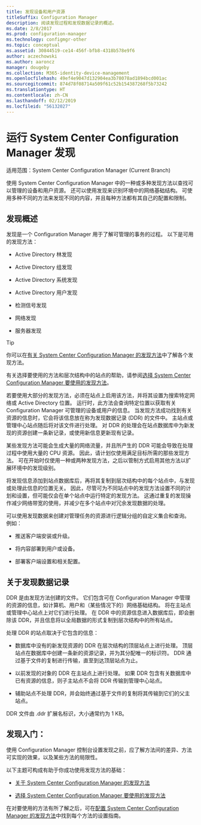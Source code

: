 ```yaml
---
title: 发现设备和用户资源
titleSuffix: Configuration Manager
description: 阅读发现过程和发现数据记录的概述。
ms.date: 2/8/2017
ms.prod: configuration-manager
ms.technology: configmgr-other
ms.topic: conceptual
ms.assetid: 30844519-ce14-456f-bfb8-4318b578e9f6
author: aczechowski
ms.author: aaroncz
manager: dougeby
ms.collection: M365-identity-device-management
ms.openlocfilehash: 49ef4e9047d132904ea3b78078ad1894bcd001ac
ms.sourcegitcommit: 874d78f08714a509f61c52b154387268f5b73242
ms.translationtype: HT
ms.contentlocale: zh-CN
ms.lasthandoff: 02/12/2019
ms.locfileid: "56132027"
---
```

# <a name="run-discovery-for-system-center-configuration-manager"></a>运行 System Center Configuration Manager 发现

适用范围：System Center Configuration Manager (Current Branch)

使用 System Center Configuration Manager 中的一种或多种发现方法以查找可以管理的设备和用户资源。 还可以使用发现来识别环境中的网络基础结构。 可使用多种不同的方法来发现不同的内容，并且每种方法都有其自己的配置和限制。  

## <a name="overview-of-discovery"></a>发现概述  
 发现是一个 Configuration Manager 用于了解可管理的事务的过程。 以下是可用的发现方法：  

-   Active Directory 林发现  

-   Active Directory 组发现  

-   Active Directory 系统发现  

-   Active Directory 用户发现  

-   检测信号发现  

-   网络发现  

-   服务器发现  

> [!TIP]  
>  你可以在[有关 System Center Configuration Manager 的发现方法](../../../../core/servers/deploy/configure/about-discovery-methods.md)中了解各个发现方法。  
>   
>  有关选择要使用的方法和层次结构中的站点的帮助，请参阅[选择 System Center Configuration Manager 要使用的发现方法](../../../../core/servers/deploy/configure/select-discovery-methods-to-use.md)。  

 若要使用大部分的发现方法，必须在站点上启用该方法，并将其设置为搜索特定网络或 Active Directory 位置。 运行时，此方法会查询特定位置以获取有关 Configuration Manager 可管理的设备或用户的信息。 当发现方法成功找到有关资源的信息时，它会将该信息放在称为发现数据记录 (DDR) 的文件中。 主站点或管理中心站点随后将对该文件进行处理。 对 DDR 的处理会在站点数据库中为新发现的资源创建一条新记录，或使用新信息更新现有记录。  

 某些发现方法可能会生成大量的网络流量，并且所产生的 DDR 可能会导致在处理过程中使用大量的 CPU 资源。 因此，请计划仅使用满足目标所需的那些发现方法。 可在开始时仅使用一种或两种发现方法，之后以管制方式启用其他方法以扩展环境中的发现级别。  

 将发现信息添加到站点数据库后，再将其复制到层次结构中的每个站点中，与发现或处理此信息的位置无关。 因此，尽管可为不同站点中的发现方法设置不同的计划和设置，但可能仅会在单个站点中运行特定的发现方法。 这通过重复的发现操作减少网络带宽的使用，并减少在多个站点中对冗余发现数据的处理。  

 可以使用发现数据来创建对管理任务的资源进行逻辑分组的自定义集合和查询。 例如：  

-   推送客户端安装或升级。  

-   将内容部署到用户或设备。  

-   部署客户端设置和相关配置。

##  <a name="BKMK_DDRs"></a>关于发现数据记录  
 DDR 是由发现方法创建的文件。 它们包含可在 Configuration Manager 中管理的资源的信息，如计算机、用户和（某些情况下的）网络基础结构。 将在主站点或管理中心站点上对它们进行处理。 在 DDR 中的资源信息进入数据库后，即会删除该 DDR，并且信息将以全局数据的形式复制到层次结构中的所有站点。  

 处理 DDR 的站点取决于它包含的信息：  

-   数据库中没有的新发现资源的 DDR 在层次结构的顶层站点上进行处理。 顶层站点在数据库中创建一条新的资源记录，并为其分配唯一的标识符。 DDR 通过基于文件的复制进行传输，直至到达顶层站点为止。  

-   以前发现的对象的 DDR 在主站点上进行处理。 如果 DDR 包含有关数据库中已有资源的信息，则子主站点不会将 DDR 传输到管理中心站点。  

-   辅助站点不处理 DDR，并会始终通过基于文件的复制将其传输到它们的父主站点。  

DDR 文件由 .ddr 扩展名标识，大小通常约为 1 KB。  

## <a name="get-started-with-discovery"></a>发现入门：  
 使用 Configuration Manager 控制台设置发现之前，应了解方法间的差异、方法可实现的效果，以及某些方法的局限性。  

以下主题可构成有助于你成功使用发现方法的基础：  

-   [关于 System Center Configuration Manager 的发现方法](../../../../core/servers/deploy/configure/about-discovery-methods.md)  

-   [选择 System Center Configuration Manager 要使用的发现方法](../../../../core/servers/deploy/configure/select-discovery-methods-to-use.md)  

在对要使用的方法有所了解之后，可在[配置 System Center Configuration Manager 的发现方法](../../../../core/servers/deploy/configure/configure-discovery-methods.md)中找到每个方法的设置指南。  
